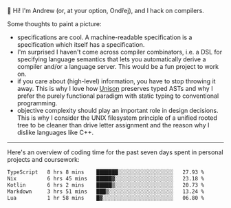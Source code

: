:wave: Hi! I'm Andrew (or, at your option, Ondřej), and I hack on compilers. 

Some thoughts to paint a picture:
- specifications are cool. A machine-readable specification is a specification which itself has a specification.
- I'm surprised I haven't come across compiler combinators, i.e. a DSL for specifying language semantics that lets you automatically derive a compiler and/or a language server. This would be a fun project to work on.
- if you care about (high-level) information, you have to stop throwing it away. This is why I love how [Unison](https://github.com/unisonweb/unison) preserves typed ASTs and why I prefer the purely functional paradigm with static typing to conventional programming.
- objective complexity should play an important role in design decisions. This is why I consider the UNIX filesystem principle of a unified rooted tree to be cleaner than drive letter assignment and the reason why I dislike languages like C++.

---

Here's an overview of coding time for the past seven days spent in personal projects and coursework:
<!--START_SECTION:waka-->

```txt
TypeScript   8 hrs 8 mins    ███████░░░░░░░░░░░░░░░░░░   27.93 %
Nix          6 hrs 45 mins   █████▓░░░░░░░░░░░░░░░░░░░   23.18 %
Kotlin       6 hrs 2 mins    █████▒░░░░░░░░░░░░░░░░░░░   20.73 %
Markdown     3 hrs 51 mins   ███▒░░░░░░░░░░░░░░░░░░░░░   13.24 %
Lua          1 hr 58 mins    █▓░░░░░░░░░░░░░░░░░░░░░░░   06.80 %
```

<!--END_SECTION:waka-->

<!--
**viluon/viluon** is a ✨ _special_ ✨ repository because its `README.md` (this file) appears on your GitHub profile.

Here are some ideas to get you started:

- 🔭 I’m currently working on ...
- 🌱 I’m currently learning ...
- 👯 I’m looking to collaborate on ...
- 🤔 I’m looking for help with ...
- 💬 Ask me about ...
- 📫 How to reach me: ...
- 😄 Pronouns: ...
- ⚡ Fun fact: ...
-->
